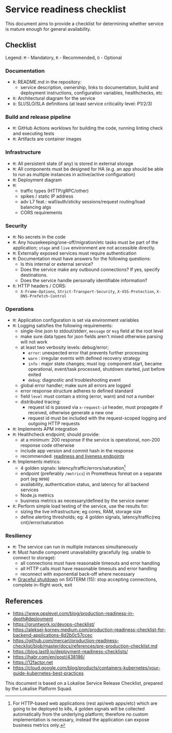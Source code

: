 # Service readiness checklist

This document aims to provide a checklist for determining whether service is mature enough for general availability.

## Checklist

Legend: `M` - Mandatory, `R` - Recommended, `O` - Optional

### Documentation

- `R`: README.md in the repository:
  * service description, ownership, links to documentation,
    build and deployment instructions, configuration variables, healthchecks, etc
- `R`: Architectural diagram for the service
- `O`: SLI/SLO/SLA definitions (at least service criticality level: P1/2/3)

### Build and release pipeline

- `M`: GitHub Actions worklows for building the code, running linting check and executing tests
- `M`: Artifacts are container images

### Infrastructure

- `M`: All persistent state (if any) is stored in external storage
- `M`: All components must be designed for HA (e.g. an app should be able to run as
  multiple instances in active/active configuration)
- `M`: Deployment diagram
- `M`:
  - traffic types (HTTP/gRPC/other)
  - spikes / static IP address
  - adv L7 feat.: waf/auth/sticky sessions/request routing/load balancing algs
  - CORS requirements

### Security

- `M`: No secrets in the code
- `M`: Any housekeeping/one-off/migration/etc tasks must be part of the
  application; `stage` and `live` environment are not accessible directly.
- `M`: Externally exposed services must require authentication
- `M`: Documentation must have answers for the following questions:
  * Is this internal or external service?
  * Does the service make any outbound connections? If yes, specify destinations.
  * Does the service handle personally identifiable information?
- `R`: HTTP headers / CORS:
  * `X-Frame-Options`, `Strict-Transport-Security`, `X-XSS-Protection`,
    `X-DNS-Prefetch-Control`

### Operations

- `M`: Application configuration is set via environment variables
- `M`: Logging satisfies the following requirements:
  * single-line json to stdout/stderr, `message` or `msg` field at the root level
  * make sure data types for json fields aren't mixed otherwise parsing will not work
  * at least two verbosity levels: debug/error;
    * `error`: unexpected error that prevents further processing
    * `warn` : irregular events with defined recovery strategy
    * `info` : major state changes; must log: component start, became operational,
      event/task processed, shutdown started, just before exited
    * `debug`: diagnostic and troubleshooting event
  * global error handler; make sure all errors are logged
  * error response structure adheres to defined standard
  * field `level` must contain a string (error, warn) and not a number
  * distributed tracing:
    * request id is passed via `x-request-id` header, must propagate if received, otherwise generate a new one
    * request id must be included with the request-scoped logging and outgoing HTTP requests
- `M`: Implements APM integration
- `M`: Healthcheck endpoint; should provide:
  * at a minimum: 200 response if the service is operational, non-200 response code otherwise
  * include app version and commit hash in the response
  * recommended: [readiness and liveness endpoints]
- `M`: Implements metrics:
  * 4 golden signals: latency/traffic/errors/saturation[^metrics-4gs]
  * endpoint (preferably `/metrics`) in Prometheus format on a separate port (eg `9090`)
  * availability, authentication status, and latency for all backend services
  * Node.js metrics
  * business metrics as necessary/defined by the service owner
- `R`: Perform simple load testing of the service, use the results for:
  * sizing the live infrastructure; eg cores, RAM, storage size
  * define alerting thresholds; eg: 4 golden signals, latency/traffic(req cnt)/error/saturation

### Resiliency

- `M`: The service can run in multiple instances simultaneously
- `M`: Must handle component unavailability gracefully (eg. unable to connect to storage):
  - all connections must have reasonable timeouts and error handling
  - all HTTP calls must have reasonable timeouts and error handling
  - reconnect with exponential back-off where necessary
- `M`: [Graceful shutdown] on SIGTERM (15): stop accepting connections, complete in-flight work, exit

## References

- https://www.opslevel.com/blog/production-readiness-in-depth#deployment
- https://gruntwork.io/devops-checklist/
- https://aleksei-kornev.medium.com/production-readiness-checklist-for-backend-applications-8d2b0c57ccec
- https://github.com/mercari/production-readiness-checklist/blob/master/docs/references/pre-production-checklist.md
- https://blog.last9.io/deployment-readiness-checklists/
- https://habr.com/en/post/438186/
- https://12factor.net
- https://cloud.google.com/blog/products/containers-kubernetes/your-guide-kubernetes-best-practices

[readiness and liveness endpoints]: https://cloud.google.com/blog/products/containers-kubernetes/kubernetes-best-practices-setting-up-health-checks-with-readiness-and-liveness-probes
[Graceful shutdown]: https://cloud.google.com/blog/products/containers-kubernetes/kubernetes-best-practices-terminating-with-grace
[^metrics-4gs]: For HTTP-based web applications (rest api/web apps/etc) which are going to be deployed to k8s, 4 golden signals will be collected automatically from the underlying platform; therefore no custom implementation is necessary, instead the application can expose business metrics only.

This document is based on a Lokalise Service Release Checklist, prepared by the Lokalise Platform Squad.
